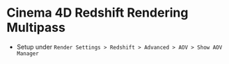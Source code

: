 # Cinema 4D Redshift Rendering Multipass

- Setup under `Render Settings > Redshift > Advanced > AOV > Show AOV Manager`
